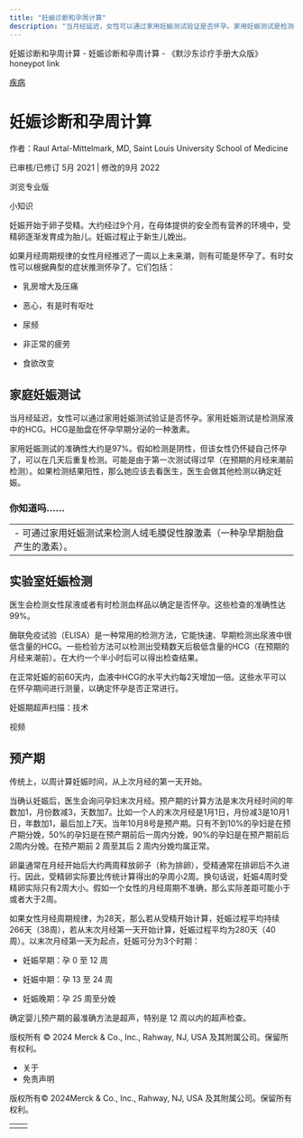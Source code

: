 ```yaml
---
title: "妊娠诊断和孕周计算"
description: "当月经延迟，女性可以通过家用妊娠测试验证是否怀孕。家用妊娠测试是检测尿液中的HCG。HCG是胎盘在怀孕早期分泌的一种激素。"
---
```


﻿妊娠诊断和孕周计算 \- 妊娠诊断和孕周计算 \- 《默沙东诊疗手册大众版》 honeypot link



[疾病](https://www.merckmanuals.com/home/resourcespages/healthyliving_rel2.3)

# 妊娠诊断和孕周计算

作者：Raul Artal-Mittelmark, MD, Saint Louis University School of Medicine

已审核/已修订 5月 2021 \| 修改的9月 2022

浏览专业版

小知识

妊娠开始于卵子受精。大约经过9个月，在母体提供的安全而有营养的环境中，受精卵逐渐发育成为胎儿。妊娠过程止于新生儿娩出。

如果月经周期规律的女性月经推迟了一周以上未来潮，则有可能是怀孕了。有时女性可以根据典型的症状推测怀孕了。它们包括：

- 乳房增大及压痛

- 恶心，有是时有呕吐

- 尿频

- 非正常的疲劳

- 食欲改变


## 家庭妊娠测试

当月经延迟，女性可以通过家用妊娠测试验证是否怀孕。家用妊娠测试是检测尿液中的HCG。HCG是胎盘在怀孕早期分泌的一种激素。

家用妊娠测试的准确性大约是97%。假如检测是阴性，但该女性仍怀疑自己怀孕了，可以在几天后重复检测。可能是由于第一次测试得过早（在预期的月经来潮前检测）。如果检测结果阳性，那么她应该去看医生，医生会做其他检测以确定妊娠。

### 你知道吗……

|     |
| --- |
| - 可通过家用妊娠测试来检测人绒毛膜促性腺激素（一种孕早期胎盘产生的激素）。 |

## 实验室妊娠检测

医生会检测女性尿液或者有时检测血样品以确定是否怀孕。这些检查的准确性达99%。

酶联免疫试验（ELISA）是一种常用的检测方法，它能快速、早期检测出尿液中很低含量的HCG。一些检验方法可以检测出受精数天后极低含量的HCG（在预期的月经来潮前）。在大约一个半小时后可以得出检查结果。

在正常妊娠的前60天内，血液中HCG的水平大约每2天增加一倍。这些水平可以在怀孕期间进行测量，以确定怀孕是否正常进行。

妊娠期超声扫描：技术



视频

## 预产期

传统上，以周计算妊娠时间，从上次月经的第一天开始。

当确认妊娠后，医生会询问孕妇末次月经。预产期的计算方法是末次月经时间的年数加1，月份数减3，天数加7。比如一个人的末次月经是1月1日，月份减3是10月1日，年数加1，最后加上7天。当年10月8号是预产期。只有不到10%的孕妇是在预产期分娩，50%的孕妇是在预产期前后一周内分娩，90%的孕妇是在预产期前后2周内分娩。在预产期前 2 周至其后 2 周内分娩均属正常。

卵巢通常在月经开始后大约两周释放卵子（称为排卵），受精通常在排卵后不久进行。因此，受精卵实际要比传统计算得出的孕周小2周。换句话说，妊娠4周时受精卵实际只有2周大小。假如一个女性的月经周期不准确，那么实际差距可能小于或者大于2周。

如果女性月经周期规律，为28天，那么若从受精开始计算，妊娠过程平均持续266天（38周），若从末次月经第一天开始计算，妊娠过程平均为280天（40周）。以末次月经第一天为起点，妊娠可分为3个时期：

- 妊娠早期：孕 0 至 12 周

- 妊娠中期：孕 13 至 24 周

- 妊娠晚期：孕 25 周至分娩


确定婴儿预产期的最准确方法是超声，特别是 12 周以内的超声检查。



版权所有 © 2024
Merck & Co., Inc., Rahway, NJ, USA 及其附属公司。保留所有权利。

- 关于
- 免责声明

版权所有© 2024Merck & Co., Inc., Rahway, NJ, USA 及其附属公司。保留所有权利。

|     |     |
| --- | --- |
|  |  |